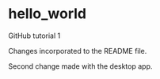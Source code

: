 # hello_world
GitHub tutorial 1

Changes incorporated to the README file.

Second change made with the desktop app.
